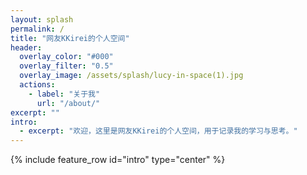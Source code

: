 ```yaml
---
layout: splash
permalink: /
title: "网友KKirei的个人空间"
header:
  overlay_color: "#000"
  overlay_filter: "0.5"
  overlay_image: /assets/splash/lucy-in-space(1).jpg
  actions:
    - label: "关于我"
      url: "/about/"
excerpt: ""
intro:
  - excerpt: "欢迎，这里是网友KKirei的个人空间，用于记录我的学习与思考。"
---
```

{% include feature_row id="intro" type="center" %}
